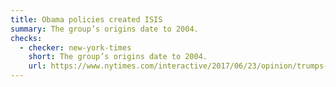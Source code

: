 ```yaml
---
title: Obama policies created ISIS
summary: The group’s origins date to 2004.
checks:
  - checker: new-york-times
    short: The group’s origins date to 2004.
    url: https://www.nytimes.com/interactive/2017/06/23/opinion/trumps-lies.html
---
```

